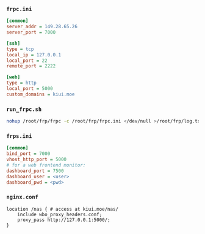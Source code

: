 ### `frpc.ini`

```ini
[common]
server_addr = 149.28.65.26
server_port = 7000

[ssh]
type = tcp
local_ip = 127.0.0.1
local_port = 22
remote_port = 2222

[web]
type = http
local_port = 5000
custom_domains = kiui.moe
```

### `run_frpc.sh`

```bash
nohup /root/frp/frpc -c /root/frp/frpc.ini </dev/null >/root/frp/log.txt 2>&1 &
```



### `frps.ini`

```ini
[common]
bind_port = 7000
vhost_http_port = 5000
# for a web frontend monitor:
dashboard_port = 7500
dashboard_user = <user>
dashboard_pwd = <pwd>

```



### `nginx.conf`

```nginx
location /nas { # access at kiui.moe/nas/
    include wbo_proxy_headers.conf;
    proxy_pass http://127.0.0.1:5000/;
}
```

